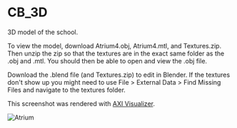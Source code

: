 # CB_3D
3D model of the school.

To view the model, download Atrium4.obj, Atrium4.mtl, and Textures.zip. Then unzip the zip so that the textures are in the exact same folder as the .obj and .mtl. You should then be able to open and view the .obj file.

Download the .blend file (and Textures.zip) to edit in Blender. If the textures don't show up you might need to use File > External Data > Find Missing Files and navigate to the textures folder.

This screenshot was rendered with [AXI Visualizer](http://axi.x10.mx/Visualizer/).

![Atrium](https://agentxindustries.neocities.org/Atrium/Screenshot%202020%20Apr%2008%2017-42-56.png)
